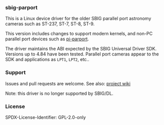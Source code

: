 ### sbig-parport

This is a Linux device driver for the older SBIG parallel port
astronomy cameras such as ST-237, ST-7, ST-8, ST-9.

This version includes changes to support modern kernels, and non-PC
parallel port devices such as
[pi-parport](https://github.com/worlickwerx/pi-parport).

The driver maintains the ABI expected by the SBIG Universal Driver SDK.
Versions up to 4.84 have been tested.  Parallel port cameras appear to
the SDK and applications as `LPT1`, `LPT2`, etc..

### Support

Issues and pull requests are welcome.
See also: [project wiki](https://github.com/worlickwerx/sbig-parport/wiki)

Note: this driver is no longer supported by SBIG/DL.

### License

SPDX-License-Identifier: GPL-2.0-only
